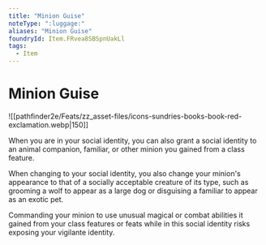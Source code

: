 ```yaml
---
title: "Minion Guise"
noteType: ":luggage:"
aliases: "Minion Guise"
foundryId: Item.FRvea8SBSpnUakLl
tags:
  - Item
---
```


# Minion Guise
![[pathfinder2e/Feats/zz_asset-files/icons-sundries-books-book-red-exclamation.webp|150]]

When you are in your social identity, you can also grant a social identity to an animal companion, familiar, or other minion you gained from a class feature.

When changing to your social identity, you also change your minion's appearance to that of a socially acceptable creature of its type, such as grooming a wolf to appear as a large dog or disguising a familiar to appear as an exotic pet.

Commanding your minion to use unusual magical or combat abilities it gained from your class features or feats while in this social identity risks exposing your vigilante identity.

